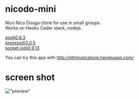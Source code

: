 nicodo-mini
===========

Nico Nico Douga clone for use in small groups.  
Works on Heoku Ceder stack, nodejs.  

ejs@0.8.3  
express@3.0.5  
socket.io@0.9.13  
  
You can try this app with http://ethmusicaloop.herokuapp.com/   
  
screen shot
===========
!["preview"](http://d3j5vwomefv46c.cloudfront.net/photos/large/755276090.png)
